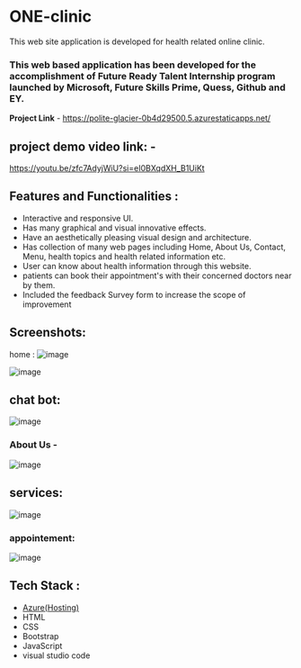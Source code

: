 # ONE-clinic

This  web site   application is  developed for health related online clinic.

### This web based  application has been developed for the accomplishment of Future Ready Talent Internship program launched by Microsoft, Future Skills Prime, Quess, Github and EY.


**Project Link** - https://polite-glacier-0b4d29500.5.azurestaticapps.net/

## project demo video link: - 
https://youtu.be/zfc7AdyjWiU?si=eI0BXqdXH_B1UiKt


## Features and Functionalities :

- Interactive and responsive UI.
- Has many graphical and visual innovative effects.
- Have an aesthetically pleasing visual design and architecture.
- Has collection of many web pages including Home, About Us, Contact, Menu, health topics and health related information etc.
- User can know about health information through this website.
- patients can book their appointment's with their concerned doctors near by them.
- Included the feedback Survey form to increase the scope of improvement 

## Screenshots:

home : ![image](https://github.com/SuramAadarsh/ONE-clinic/assets/123187209/92e9dfa9-ae4d-4463-87a9-d930646a1b14)

![image](https://github.com/SuramAadarsh/ONE-clinic/assets/123187209/214cecef-9303-4222-8999-ca30ad926153)

## chat bot: 
 ![image](https://github.com/SuramAadarsh/ONE-clinic/assets/123187209/3fd6f6dc-5ea4-4dad-8d25-508414ba87c0)



### About Us -

![image](https://github.com/SuramAadarsh/ONE-clinic/assets/123187209/e5e505fa-e09d-4b75-9077-888f4039287c)


## services:
 ![image](https://github.com/SuramAadarsh/ONE-clinic/assets/123187209/0679a21e-fe5e-4edb-8eb8-1be1e3811473)

### appointement: 
![image](https://github.com/SuramAadarsh/ONE-clinic/assets/123187209/661a86df-32e4-4687-8d59-84cf1b482aa4)



## Tech Stack  : 

- [Azure(Hosting)](https://azure.microsoft.com/en-in/features/azure-portal/)
- HTML
- CSS
- Bootstrap
- JavaScript
- visual studio code
